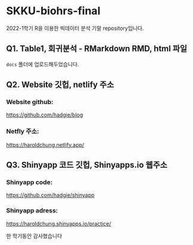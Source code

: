 # SKKU-biohrs-final

2022-1학기 R을 이용한 빅데이터 분석 기말 repository입니다.

## Q1. Table1, 회귀분석 - RMarkdown RMD, html 파일
`docs` 폴더에 업로드해두었습니다.

## Q2. Website 깃헙, netlify 주소

### Website github:
https://github.com/hadgie/blog

### Netfly 주소:
https://haroldchung.netlify.app/

## Q3. Shinyapp 코드 깃헙, Shinyapps.io 웹주소

### Shinyapp code:
https://github.com/hadgie/shinyapp

### Shinyapp adress:
https://haroldchung.shinyapps.io/practice/

한 학기동안 감사했습니다
